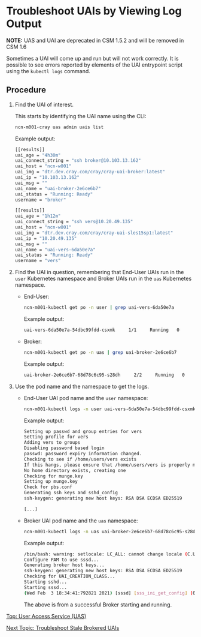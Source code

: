 # Troubleshoot UAIs by Viewing Log Output

**NOTE:** UAS and UAI are deprecated in CSM 1.5.2 and will be removed in CSM 1.6

Sometimes a UAI will come up and run but will not work correctly. It is possible to see errors reported by elements of the UAI entrypoint script using the `kubectl logs` command.

## Procedure

1. Find the UAI of interest.

   This starts by identifying the UAI name using the CLI:

   ```bash
   ncn-m001-cray uas admin uais list
   ```

   Example output:

   ```bash
   [[results]]
   uai_age = "4h30m"
   uai_connect_string = "ssh broker@10.103.13.162"
   uai_host = "ncn-w001"
   uai_img = "dtr.dev.cray.com/cray/cray-uai-broker:latest"
   uai_ip = "10.103.13.162"
   uai_msg = ""
   uai_name = "uai-broker-2e6ce6b7"
   uai_status = "Running: Ready"
   username = "broker"

   [[results]]
   uai_age = "1h12m"
   uai_connect_string = "ssh vers@10.20.49.135"
   uai_host = "ncn-w001"
   uai_img = "dtr.dev.cray.com/cray/cray-uai-sles15sp1:latest"
   uai_ip = "10.20.49.135"
   uai_msg = ""
   uai_name = "uai-vers-6da50e7a"
   uai_status = "Running: Ready"
   username = "vers"
   ```

1. Find the UAI in question, remembering that End-User UAIs run in the `user` Kubernetes namespace and Broker UAIs run in the `uas` Kubernetes namespace.

   * End-User:

     ```bash
     ncn-m001-kubectl get po -n user | grep uai-vers-6da50e7a
     ```

     Example output:

     ```bash
     uai-vers-6da50e7a-54dbc99fdd-csxmk     1/1     Running   0          76m
     ```

   * Broker:

     ```bash
     ncn-m001-kubectl get po -n uas | grep uai-broker-2e6ce6b7
     ```

     Example output:

     ```bash
     uai-broker-2e6ce6b7-68d78c6c95-s28dh     2/2     Running   0          4h34m
     ```

1. Use the pod name and the namespace to get the logs.

   * End-User UAI pod name and the `user` namespace:

     ```bash
     ncn-m001-kubectl logs -n user uai-vers-6da50e7a-54dbc99fdd-csxmk uai-vers-6da50e7a
     ```

     Example output:

     ```bash
     Setting up passwd and group entries for vers
     Setting profile for vers
     Adding vers to groups
     Disabling password based login
     passwd: password expiry information changed.
     Checking to see if /home/users/vers exists
     If this hangs, please ensure that /home/users/vers is properly mounted/working on the host of this pod
     No home directory exists, creating one
     Checking for munge.key
     Setting up munge.key
     Check for pbs.conf
     Generating ssh keys and sshd_config
     ssh-keygen: generating new host keys: RSA DSA ECDSA ED25519

     [...]
     ```

   * Broker UAI pod name and the `uas` namespace:

     ```bash
     ncn-m001-kubectl logs -n uas uai-broker-2e6ce6b7-68d78c6c95-s28dh uai-broker-2e6ce6b7
     ```

     Example output:

     ```bash
     /bin/bash: warning: setlocale: LC_ALL: cannot change locale (C.UTF-8)
     Configure PAM to use sssd...
     Generating broker host keys...
     ssh-keygen: generating new host keys: RSA DSA ECDSA ED25519
     Checking for UAI_CREATION_CLASS...
     Starting sshd...
     Starting sssd...
     (Wed Feb  3 18:34:41:792821 2021) [sssd] [sss_ini_get_config] (0x0020): Config merge error: Directory /etc/sssd/conf.d does not exist.
     ```

     The above is from a successful Broker starting and running.

[Top: User Access Service (UAS)](README.md)

[Next Topic: Troubleshoot Stale Brokered UAIs](Troubleshoot_Stale_Brokered_UAIs.md)
